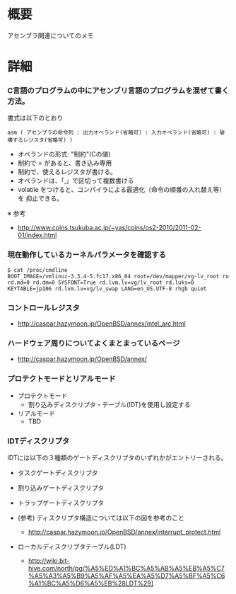 # 概要
アセンブラ関連についてのメモ

# 詳細
### C言語のプログラムの中にアセンブリ言語のプログラムを混ぜて書く方法。

書式は以下のとおり
```
asm ( アセンブラの命令列 : 出力オペランド(省略可) : 入力オペランド(省略可) : 破壊するレジスタ(省略可) )
```

- オペランドの形式: "制約"(Cの値)
- 制約で = があると、書き込み専用
- 制約で、使えるレジスタが書ける。
- オペランドは、「,」で区切って複数書ける 
- volatile をつけると、コンパイラによる最適化（命令の順番の入れ替え等）を 抑止できる。 

※ 参考
-  http://www.coins.tsukuba.ac.jp/~yas/coins/os2-2010/2011-02-01/index.html


### 現在動作しているカーネルパラメータを確認する
```
$ cat /proc/cmdline 
BOOT_IMAGE=/vmlinuz-3.3.4-5.fc17.x86_64 root=/dev/mapper/vg-lv_root ro rd.md=0 rd.dm=0 SYSFONT=True rd.lvm.lv=vg/lv_root rd.luks=0 KEYTABLE=jp106 rd.lvm.lv=vg/lv_swap LANG=en_US.UTF-8 rhgb quiet
```

### コントロールレジスタ
- http://caspar.hazymoon.jp/OpenBSD/annex/intel_arc.html

### ハードウェア周りについてよくまとまっているページ
- http://caspar.hazymoon.jp/OpenBSD/annex/

### プロテクトモードとリアルモード
- プロテクトモード
  - 割り込みディスクリプタ・テーブル(IDT)を使用し設定する
- リアルモード
  - TBD

### IDTディスクリプタ
IDTには以下の３種類のゲートディスクリプタのいずれかがエントリーされる。
- タスクゲートディスクリプタ
- 割り込みゲートディスクリプタ
- トラップゲートディスクリプタ

- (参考) ディスクリプタ構造については以下の図を参考のこと
  - http://caspar.hazymoon.jp/OpenBSD/annex/interrupt_protect.html
- ローカルディスクリプタテーブル(LDT)
  - http://wiki.bit-hive.com/north/pg/%A5%ED%A1%BC%A5%AB%A5%EB%A5%C7%A5%A3%A5%B9%A5%AF%A5%EA%A5%D7%A5%BF%A5%C6%A1%BC%A5%D6%A5%EB%28LDT%29]

